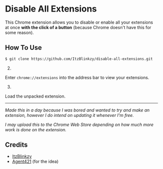 # Disable All Extensions 
This Chrome extension allows you to disable or enable all your extensions at once **with the click of a button** (because Chrome doesn't have this for some reason).


## How To Use

```bash
$ git clone https://github.com/ItzBlinkzy/disable-all-extensions.git
```

2.
Enter `chrome://extensions` into the address bar to view your extensions.

3. 
Load the unpacked extension.

----
_Made this in a day because I was bored and wanted to try and make an extension, however I do intend on updating it whenever I'm free._

_I may upload this to the Chrome Web Store depending on how much more work is done on the extension._
## Credits
* [ItzBlinkzy](https://github.com/ItzBlinkzy)
* [Agent421](https://github.com) (for the idea)
